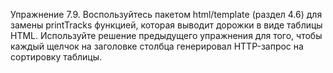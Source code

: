 Упражнение 7.9. Воспользуйтесь пакетом html/template (раздел 4.6) для замены printTracks функцией, которая выводит дорожки в виде таблицы HTML. Используйте решение предыдущего упражнения для того, чтобы каждый щелчок на заголовке столбца генерировал HTTP-запрос на сортировку таблицы.
